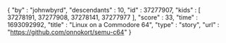 {
  "by" : "johnwbyrd",
  "descendants" : 10,
  "id" : 37277907,
  "kids" : [ 37278191, 37277908, 37278141, 37277977 ],
  "score" : 33,
  "time" : 1693092992,
  "title" : "Linux on a Commodore 64",
  "type" : "story",
  "url" : "https://github.com/onnokort/semu-c64"
}
